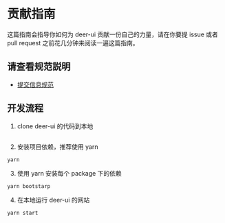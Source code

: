 # 贡献指南

这篇指南会指导你如何为 deer-ui 贡献一份自己的力量，请在你要提 issue 或者 pull request 之前花几分钟来阅读一遍这篇指南。

## 请查看规范説明

- [提交信息规范](/docs/commit-lint)

## 开发流程

1. clone deer-ui 的代码到本地

```

```

2. 安装项目依赖，推荐使用 yarn

```
yarn
```

3. 使用 yarn 安装每个 package 下的依赖

```
yarn bootstarp

```

4. 在本地运行 deer-ui 的网站

```
yarn start
```
